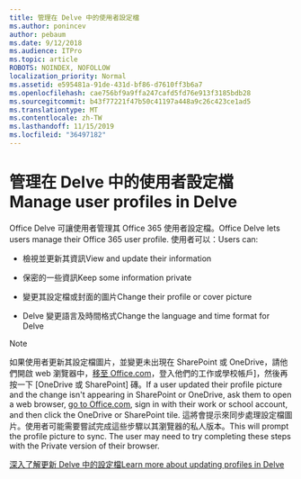 ```yaml
---
title: 管理在 Delve 中的使用者設定檔
ms.author: ponincev
author: pebaum
ms.date: 9/12/2018
ms.audience: ITPro
ms.topic: article
ROBOTS: NOINDEX, NOFOLLOW
localization_priority: Normal
ms.assetid: e595481a-91de-431d-bf86-d7610ff3b6a7
ms.openlocfilehash: cae756bf9a9ffa247cafd5fd76e913f3185bdb28
ms.sourcegitcommit: b43f77221f47b50c41197a448a9c26c423ce1ad5
ms.translationtype: MT
ms.contentlocale: zh-TW
ms.lasthandoff: 11/15/2019
ms.locfileid: "36497182"
---
```

# <a name="manage-user-profiles-in-delve"></a><span data-ttu-id="527b4-102">管理在 Delve 中的使用者設定檔</span><span class="sxs-lookup"><span data-stu-id="527b4-102">Manage user profiles in Delve</span></span>

<span data-ttu-id="527b4-103">Office Delve 可讓使用者管理其 Office 365 使用者設定檔。</span><span class="sxs-lookup"><span data-stu-id="527b4-103">Office Delve lets users manage their Office 365 user profile.</span></span> <span data-ttu-id="527b4-104">使用者可以：</span><span class="sxs-lookup"><span data-stu-id="527b4-104">Users can:</span></span>
  
- <span data-ttu-id="527b4-105">檢視並更新其資訊</span><span class="sxs-lookup"><span data-stu-id="527b4-105">View and update their information</span></span>
    
- <span data-ttu-id="527b4-106">保密的一些資訊</span><span class="sxs-lookup"><span data-stu-id="527b4-106">Keep some information private</span></span>
    
- <span data-ttu-id="527b4-107">變更其設定檔或封面的圖片</span><span class="sxs-lookup"><span data-stu-id="527b4-107">Change their profile or cover picture</span></span>
    
- <span data-ttu-id="527b4-108">Delve 變更語言及時間格式</span><span class="sxs-lookup"><span data-stu-id="527b4-108">Change the language and time format for Delve</span></span>
    
> [!NOTE]
> <span data-ttu-id="527b4-109">如果使用者更新其設定檔圖片，並變更未出現在 SharePoint 或 OneDrive，請他們開啟 web 瀏覽器中，[移至 Office.com](https://www.office.com)，登入他們的工作或學校帳戶]，然後再按一下 [OneDrive 或 SharePoint] 磚。</span><span class="sxs-lookup"><span data-stu-id="527b4-109">If a user updated their profile picture and the change isn't appearing in SharePoint or OneDrive, ask them to open a web browser, [go to Office.com](https://www.office.com), sign in with their work or school account, and then click the OneDrive or SharePoint tile.</span></span> <span data-ttu-id="527b4-110">這將會提示來同步處理設定檔圖片。使用者可能需要嘗試完成這些步驟以其瀏覽器的私人版本。</span><span class="sxs-lookup"><span data-stu-id="527b4-110">This will prompt the profile picture to sync. The user may need to try completing these steps with the Private version of their browser.</span></span> 
  
[<span data-ttu-id="527b4-111">深入了解更新 Delve 中的設定檔</span><span class="sxs-lookup"><span data-stu-id="527b4-111">Learn more about updating profiles in Delve</span></span>](https://go.microsoft.com/fwlink/?linkid=735070)
  

